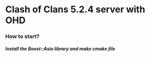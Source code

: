 <h1>Clash of Clans 5.2.4 server with OHD</h1>
<h3>How to start?</h3>
<h5>Install the Boost::Asio library and make cmake file</h5>
